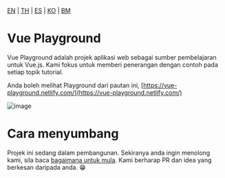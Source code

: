 [EN](README.md) | [TH](README_th.md) | [ES](README_es.md) | [KO](README_ko.md) | [BM](README_bm.md)

# Vue Playground

Vue Playground adalah projek aplikasi web sebagai sumber pembelajaran untuk Vue.js. Kami fokus untuk memberi penerangan dengan contoh pada setiap topik tutorial.

Anda boleh melihat Playground dari pautan ini, [https://vue-playground.netlify.com/](https://vue-playground.netlify.com/)

![image](https://user-images.githubusercontent.com/6861191/66323656-538d4980-e94e-11e9-879c-f1cf2581cb9f.png)

# Cara menyumbang

Projek ini sedang dalam pembangunan. Sekiranya anda ingin menolong kami, sila baca [bagaimana untuk mula](https://github.com/runyasak/vue-playground/blob/master/CONTRIBUTING_bm.md). Kami berharap PR dan idea yang berkesan daripada anda. 😁

